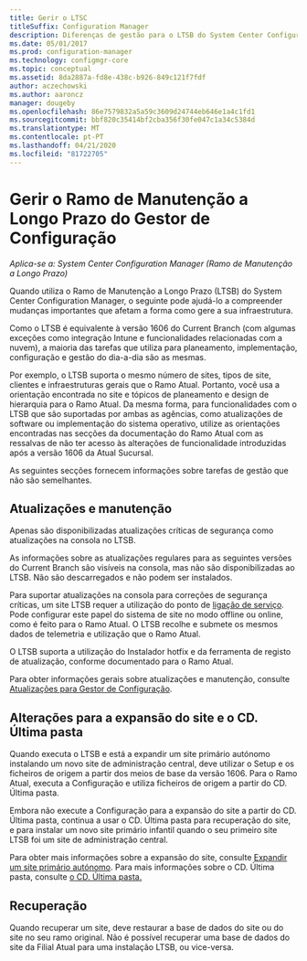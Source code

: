 ```yaml
---
title: Gerir o LTSC
titleSuffix: Configuration Manager
description: Diferenças de gestão para o LTSB do System Center Configuration Manager.
ms.date: 05/01/2017
ms.prod: configuration-manager
ms.technology: configmgr-core
ms.topic: conceptual
ms.assetid: 8da2887a-fd8e-438c-b926-849c121f7fdf
author: aczechowski
ms.author: aaroncz
manager: dougeby
ms.openlocfilehash: 86e7579832a5a59c3609d24744eb646e1a4c1fd1
ms.sourcegitcommit: bbf820c35414bf2cba356f30fe047c1a34c5384d
ms.translationtype: MT
ms.contentlocale: pt-PT
ms.lasthandoff: 04/21/2020
ms.locfileid: "81722705"
---
```

# <a name="manage-the-long-term-servicing-branch-of-configuration-manager"></a>Gerir o Ramo de Manutenção a Longo Prazo do Gestor de Configuração

*Aplica-se a: System Center Configuration Manager (Ramo de Manutenção a Longo Prazo)*

Quando utiliza o Ramo de Manutenção a Longo Prazo (LTSB) do System Center Configuration Manager, o seguinte pode ajudá-lo a compreender mudanças importantes que afetam a forma como gere a sua infraestrutura.

Como o LTSB é equivalente à versão 1606 do Current Branch (com algumas exceções como integração Intune e funcionalidades relacionadas com a nuvem), a maioria das tarefas que utiliza para planeamento, implementação, configuração e gestão do dia-a-dia são as mesmas.

Por exemplo, o LTSB suporta o mesmo número de sites, tipos de site, clientes e infraestruturas gerais que o Ramo Atual. Portanto, você usa a orientação encontrada no site e tópicos de planeamento e design de hierarquia para o Ramo Atual. Da mesma forma, para funcionalidades com o LTSB que são suportadas por ambas as agências, como atualizações de software ou implementação do sistema operativo, utilize as orientações encontradas nas secções da documentação do Ramo Atual com as ressalvas de não ter acesso às alterações de funcionalidade introduzidas após a versão 1606 da Atual Sucursal.

As seguintes secções fornecem informações sobre tarefas de gestão que não são semelhantes.

## <a name="updates-and-servicing"></a>Atualizações e manutenção
Apenas são disponibilizadas atualizações críticas de segurança como atualizações na consola no LTSB.  

As informações sobre as atualizações regulares para as seguintes versões do Current Branch são visíveis na consola, mas não são disponibilizadas ao LTSB. Não são descarregados e não podem ser instalados.

Para suportar atualizações na consola para correções de segurança críticas, um site LTSB requer a utilização do ponto de [ligação de serviço](../servers/deploy/configure/about-the-service-connection-point.md). Pode configurar este papel do sistema de site no modo offline ou online, como é feito para o Ramo Atual. O LTSB recolhe e submete os mesmos dados de telemetria e utilização que o Ramo Atual.

O LTSB suporta a utilização do Instalador hotfix e da ferramenta de registo de atualização, conforme documentado para o Ramo Atual.

Para obter informações gerais sobre atualizações e manutenção, consulte [Atualizações para Gestor de Configuração](../servers/manage/updates.md).


## <a name="changes-for-site-expansion-and-the-cdlatest-folder"></a>Alterações para a expansão do site e o CD. Última pasta
Quando executa o LTSB e está a expandir um site primário autónomo instalando um novo site de administração central, deve utilizar o Setup e os ficheiros de origem a partir dos meios de base da versão 1606. Para o Ramo Atual, executa a Configuração e utiliza ficheiros de origem a partir do CD. Última pasta.

Embora não execute a Configuração para a expansão do site a partir do CD. Última pasta, continua a usar o CD. Última pasta para recuperação do site, e para instalar um novo site primário infantil quando o seu primeiro site LTSB foi um site de administração central.

Para obter mais informações sobre a expansão do site, consulte [Expandir um site primário autónomo](../servers/deploy/install/use-the-setup-wizard-to-install-sites.md#bkmk_expand). Para mais informações sobre o CD. Última pasta, consulte [o CD. Última pasta.](../servers/manage/the-cd.latest-folder.md)


## <a name="recovery"></a>Recuperação
Quando recuperar um site, deve restaurar a base de dados do site ou do site no seu ramo original. Não é possível recuperar uma base de dados do site da Filial Atual para uma instalação LTSB, ou vice-versa.
